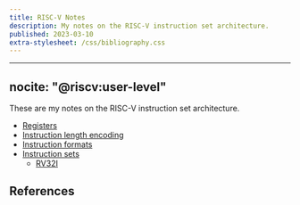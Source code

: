 ```yaml
---
title: RISC-V Notes
description: My notes on the RISC-V instruction set architecture.
published: 2023-03-10
extra-stylesheet: /css/bibliography.css
---
```


---
nocite: "@riscv:user-level"
---

These are my notes on the RISC-V instruction set architecture.

*   [Registers](registers)
*   [Instruction length encoding](encoding)
*   [Instruction formats](formats)
*   [Instruction sets](instructions/)
    *   [RV32I](instructions/rv32i)

## References

